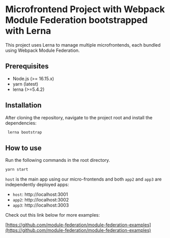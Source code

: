 # Microfrontend Project with Webpack Module Federation bootstrapped with Lerna

This project uses Lerna to manage multiple microfrontends, each bundled using Webpack Module Federation.

## Prerequisites

- Node.js (>= 16.15.x)
- yarn (latest)
- lerna (>=5.4.2)

## Installation

After cloning the repository, navigate to the project root and install the dependencies:

```bash
 lerna bootstrap
```

## How to use

Run the following commands in the root directory.

```bash
yarn start
```

`host` is the main app using our micro-frontends and both `app2` and `app3` are independently deployed apps:

- `host`: http://localhost:3001
- `app2`: http://localhost:3002
- `app3`: http://localhost:3003

Check out this link below for more examples:

[https://github.com/module-federation/module-federation-examples](https://github.com/module-federation/module-federation-examples)
